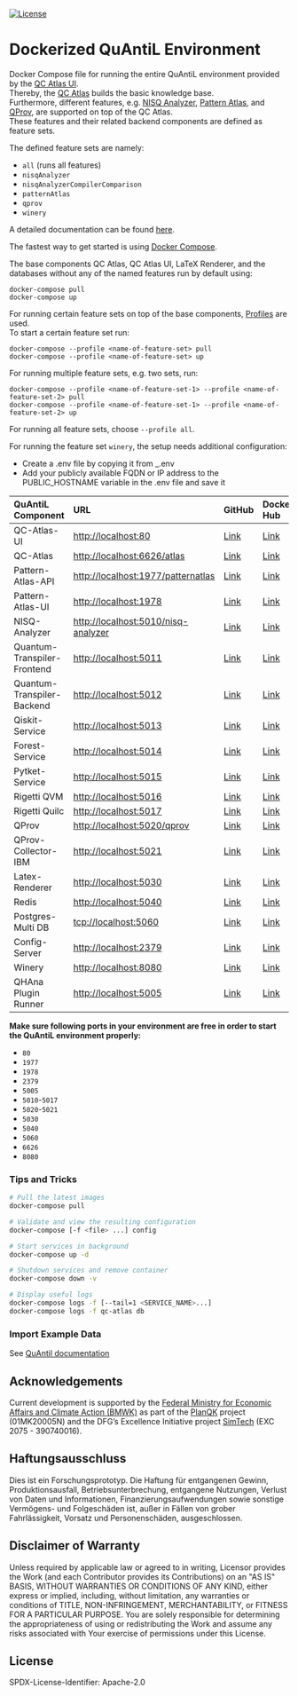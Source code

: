 [![License](https://img.shields.io/badge/License-Apache%202.0-blue.svg)](https://opensource.org/licenses/Apache-2.0)

# Dockerized QuAntiL Environment

Docker Compose file for running the entire QuAntiL environment provided by the [QC Atlas UI](https://github.com/UST-QuAntiL/qc-atlas-ui).  
Thereby, the [QC Atlas](https://github.com/UST-QuAntiL/qc-atlas) builds the basic knowledge base.  
Furthermore, different features, e.g. [NISQ Analyzer](https://github.com/UST-QuAntiL/nisq-analyzer), [Pattern Atlas](https://github.com/PatternAtlas/pattern-atlas-api), and [QProv](https://github.com/UST-QuAntiL/qprov), are supported on top of the QC Atlas.  
These features and their related backend components are defined as feature sets.  

The defined feature sets are namely:  
- `all` (runs all features)
- `nisqAnalyzer`
- `nisqAnalyzerCompilerComparison`
- `patternAtlas`
- `qprov`
- `winery`

A detailed documentation can be found [here](https://quantil.readthedocs.io/en/latest/).  

The fastest way to get started is using [Docker Compose](https://docs.docker.com/compose/).  

The base components QC Atlas, QC Atlas UI, LaTeX Renderer, and the databases without any of the named features run by default using:
  ```shell
  docker-compose pull
  docker-compose up
  ```
For running certain feature sets on top of the base components, [Profiles](https://docs.docker.com/compose/profiles/) are used.  
To start a certain feature set run:
  ```shell
  docker-compose --profile <name-of-feature-set> pull
  docker-compose --profile <name-of-feature-set> up
  ```

For running multiple feature sets, e.g. two sets, run:
  ```shell
  docker-compose --profile <name-of-feature-set-1> --profile <name-of-feature-set-2> pull
  docker-compose --profile <name-of-feature-set-1> --profile <name-of-feature-set-2> up
  ```

For running all feature sets, choose `--profile all`.

For running the feature set `winery`, the setup needs additional configuration:
- Create a .env file by copying it from _.env
- Add your publicly available FQDN or IP address to the PUBLIC_HOSTNAME variable in the .env file and save it


| QuAntiL Component           | URL                                   | GitHub                                                    | Docker Hub                                                             |
|:----------------------------|:--------------------------------------|:----------------------------------------------------------|:-----------------------------------------------------------------------|
| QC-Atlas-UI                 | <http://localhost:80>                 | [Link](https://github.com/UST-QuAntiL/qc-atlas-ui)        | [Link](https://hub.docker.com/r/planqk/qc-atlas-ui)                    |
| QC-Atlas                    | <http://localhost:6626/atlas>         | [Link](https://github.com/UST-QuAntiL/qc-atlas)           | [Link](https://hub.docker.com/r/planqk/atlas)                          |
| Pattern-Atlas-API           | <http://localhost:1977/patternatlas>  | [Link](https://github.com/PatternAtlas/pattern-atlas-api) | [Link](https://hub.docker.com/r/patternatlas/pattern-atlas-api)        |
| Pattern-Atlas-UI            | <http://localhost:1978>               | [Link](https://github.com/PatternAtlas/pattern-atlas-ui)  | [Link](https://hub.docker.com/r/patternatlas/pattern-atlas-ui)         |
| NISQ-Analyzer               | <http://localhost:5010/nisq-analyzer> | [Link](https://github.com/UST-QuAntiL/nisq-analyzer)      | [Link](https://hub.docker.com/r/planqk/nisq-analyzer)                  |
| Quantum-Transpiler-Frontend | <http://localhost:5011>               | [Link](https://github.com/UST-QuAntiL/QuantumTranspiler)  | [Link](https://hub.docker.com/r/planqk/quantum-transpiler-frontend)    |
| Quantum-Transpiler-Backend  | <http://localhost:5012>               | [Link](https://github.com/UST-QuAntiL/QuantumTranspiler)  | [Link](https://hub.docker.com/r/planqk/quantum-transpiler-backend)     |
| Qiskit-Service              | <http://localhost:5013>               | [Link](https://github.com/UST-QuAntiL/qiskit-service)     | [Link](https://hub.docker.com/r/planqk/qiskit-service)                 |
| Forest-Service              | <http://localhost:5014>               | [Link](https://github.com/UST-QuAntiL/forest-service)     | [Link](https://hub.docker.com/r/planqk/forest-service)                 |
| Pytket-Service              | <http://localhost:5015>               | [Link](https://github.com/UST-QuAntiL/pytket-service)     | [Link](https://hub.docker.com/r/planqk/pytket-service)                 |
| Rigetti QVM                 | <http://localhost:5016>               | [Link](https://github.com/rigetti/qvm)                    | [Link](https://hub.docker.com/r/rigetti/qvm)                           |
| Rigetti Quilc               | <http://localhost:5017>               | [Link](https://github.com/rigetti/quilc)                  | [Link](https://hub.docker.com/r/rigetti/quilc)                         |
| QProv                       | <http://localhost:5020/qprov>         | [Link](https://github.com/UST-QuAntiL/qprov)              | [Link](https://hub.docker.com/r/planqk/qprov)                          |
| QProv-Collector-IBM         | <http://localhost:5021>               | [Link](https://github.com/UST-QuAntiL/qprov)              | [Link](https://hub.docker.com/r/planqk/qprov-collector)                |
| Latex-Renderer              | <http://localhost:5030>               | [Link](https://github.com/UST-QuAntiL/latex-renderer)     | [Link](https://hub.docker.com/repository/docker/planqk/latex-renderer) |
| Redis                       | <http://localhost:5040>               | [Link](https://github.com/redis/redis)                    | [Link](https://hub.docker.com/_/redis)                                 |
| Postgres-Multi DB           | <tcp://localhost:5060>                | [Link](https://github.com/lmm-git/docker-postgres-multi)  | [Link](https://hub.docker.com/r/lmmdock/postgres-multi)                |
| Config-Server               | <http://localhost:2379>               | [Link](https://github.com/etcd-io/etcd)                   | [Link](https://quay.io/repository/coreos/etcd)                         |
| Winery                      | <http://localhost:8080>               | [Link](https://github.com/eclipse/winery)                 | [Link](https://hub.docker.com/r/opentosca/winery)                      |
| QHAna Plugin Runner         |<http://localhost:5005>                | [Link](https://github.com/UST-QuAntiL/qhana-plugin-runner) | [Link](https://github.com/UST-QuAntiL/qhana-plugin-runner/pkgs/container/qhana-plugin-runner) |

**Make sure following ports in your environment are free in order to start the QuAntiL environment properly:**

* `80`
* `1977`
* `1978`
* `2379`
* `5005`
* `5010`-`5017`
* `5020`-`5021`
* `5030`
* `5040`
* `5060`
* `6626`
* `8080`


### Tips and Tricks

```bash
# Pull the latest images
docker-compose pull

# Validate and view the resulting configuration
docker-compose [-f <file> ...] config

# Start services in background
docker-compose up -d

# Shutdown services and remove container
docker-compose down -v

# Display useful logs
docker-compose logs -f [--tail=1 <SERVICE_NAME>...]
docker-compose logs -f qc-atlas db
```

### Import Example Data

See [QuAntil documentation](https://ust-quantil.github.io/quantil-docs/developer-guide/docker/)

## Acknowledgements

 Current development is supported by the [Federal Ministry for Economic Affairs and Climate Action (BMWK)] as part of the [PlanQK] project (01MK20005N) and the DFG’s Excellence Initiative project [SimTech] (EXC 2075 - 390740016).

 ## Haftungsausschluss

 Dies ist ein Forschungsprototyp.
 Die Haftung für entgangenen Gewinn, Produktionsausfall, Betriebsunterbrechung, entgangene Nutzungen, Verlust von Daten und Informationen, Finanzierungsaufwendungen sowie sonstige Vermögens- und Folgeschäden ist, außer in Fällen von grober Fahrlässigkeit, Vorsatz und Personenschäden, ausgeschlossen.

 ## Disclaimer of Warranty

 Unless required by applicable law or agreed to in writing, Licensor provides the Work (and each Contributor provides its Contributions) on an "AS IS" BASIS, WITHOUT WARRANTIES OR CONDITIONS OF ANY KIND, either express or implied, including, without limitation, any warranties or conditions of TITLE, NON-INFRINGEMENT, MERCHANTABILITY, or FITNESS FOR A PARTICULAR PURPOSE.
 You are solely responsible for determining the appropriateness of using or redistributing the Work and assume any risks associated with Your exercise of permissions under this License.

 ## License

 SPDX-License-Identifier: Apache-2.0

   [Federal Ministry for Economic Affairs and Climate Action (BMWK)]: https://www.bmwk.de/EN
   [PlanQK]: https://planqk.de
   [SimTech]: https://www.simtech.uni-stuttgart.de/
